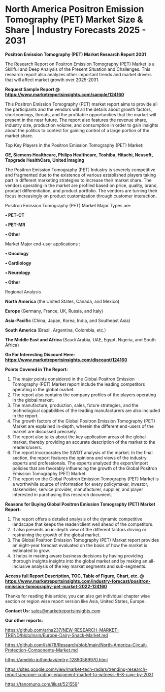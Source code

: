 # North America Positron Emission Tomography (PET) Market Size & Share | Industry Forecasts 2025 - 2031

<strong>Positron Emission Tomography (PET) Market Research Report 2031</strong>

The Research Report on Positron Emission Tomography (PET) Market is a Skillful and Deep Analysis of the Present Situation and Challenges. This research report also analyzes other important trends and market drivers that will affect market growth over 2025-2031.

<strong>Request Sample Report @ <a href=https://www.marketreportsinsights.com/sample/124160>https://www.marketreportsinsights.com/sample/124160</a></strong>

This Positron Emission Tomography (PET) market report aims to provide all the participants and the vendors will all the details about growth factors, shortcomings, threats, and the profitable opportunities that the market will present in the near future. The report also features the revenue share, industry size, production volume, and consumption in order to gain insights about the politics to contest for gaining control of a large portion of the market share.

Top Key Players in the Positron Emission Tomography (PET) Market:

<strong>GE, Siemens Healthcare, Philips Healthcare, Toshiba, Hitachi, Neusoft, Topgrade HealthCare, United Imaging</strong>

The Positron Emission Tomography (PET) Industry is severely competitive and fragmented due to the existence of various established players taking part in different marketing strategies to increase their market share. The vendors operating in the market are profiled based on price, quality, brand, product differentiation, and product portfolio. The vendors are turning their focus increasingly on product customization through customer interaction.

Positron Emission Tomography (PET) Market Major Types are:

<strong>• PET-CT

• PET-MR

• Other</strong>

Market Major end-user applications :

<strong>• Oncology

• Cardiology

• Neurology

• Other</strong>

Regional Analysis

</u><strong><b>North America</b></strong> (the United States, Canada, and Mexico)

<strong><b>Europe </b></strong>(Germany, France, UK, Russia, and Italy)

<strong><b>Asia-Pacific</b></strong> (China, Japan, Korea, India, and Southeast Asia)

<strong><b>South America</b></strong> (Brazil, Argentina, Colombia, etc.)

<strong><b>The Middle East and Africa</b></strong> (Saudi Arabia, UAE, Egypt, Nigeria, and South Africa)

<strong>Go For Interesting Discount Here: <a href=https://www.marketreportsinsights.com/discount/124160>https://www.marketreportsinsights.com/discount/124160</a></strong>

<strong>Points Covered in The Report:</strong>
<ol>
  <li>The major points considered in the Global Positron Emission Tomography (PET) Market report include the leading competitors operating in the global market.</li>
  <li>The report also contains the company profiles of the players operating in the global market.</li>
  <li>The manufacture, production, sales, future strategies, and the technological capabilities of the leading manufacturers are also included in the report.</li>
  <li>The growth factors of the Global Positron Emission Tomography (PET) Market are explained in-depth, wherein the different end-users of the market are discussed precisely.</li>
  <li>The report also talks about the key application areas of the global market, thereby providing an accurate description of the market to the readers/users.</li>
  <li>The report incorporates the SWOT analysis of the market. In the final section, the report features the opinions and views of the industry experts and professionals. The experts analyzed the export/import policies that are favorably influencing the growth of the Global Positron Emission Tomography (PET) Market.</li>
  <li>The report on the Global Positron Emission Tomography (PET) Market is a worthwhile source of information for every policymaker, investor, stakeholder, service provider, manufacturer, supplier, and player interested in purchasing this research document.</li>
</ol>
<strong>Reasons for Buying Global Positron Emission Tomography (PET) Market Report:</strong>

<ol>
  <li>The report offers a detailed analysis of the dynamic competitive landscape that keeps the reader/client well ahead of the competitors.</li>
  <li>It also presents an in-depth view of the different factors driving or restraining the growth of the global market.</li>
  <li>The Global Positron Emission Tomography (PET) Market report provides an eight-year forecast evaluated on the basis of how the market is estimated to grow.</li>
  <li>It helps in making aware business decisions by having providing thorough insights insights into the global market and by making an all-inclusive analysis of the key market segments and sub-segments.</li>
</ol>
<strong>Access full Report Description, TOC, Table of Figure, Chart, etc. @ <a href=https://www.marketreportsinsights.com/industry-forecast/positron-emission-tomography-pet-market-2022-124160>https://www.marketreportsinsights.com/industry-forecast/positron-emission-tomography-pet-market-2022-124160</a></strong>


Thanks for reading this article; you can also get individual chapter wise section or region wise report version like Asia, United States, Europe.

<strong>Contact Us:</strong>
sales@marketreportsinsights.com

<strong>Our other reports:</strong>

<a href=https://github.com/arha237/NEW-RESEARCH-MARKET-TREND/blob/main/Europe-Dairy-Snack-Market.md>https://github.com/arha237/NEW-RESEARCH-MARKET-TREND/blob/main/Europe-Dairy-Snack-Market.md</a>

<a href=https://github.com/Ishi78/Research/blob/main/North-America-Circuit-Protection-Components-Market.md>https://github.com/Ishi78/Research/blob/main/North-America-Circuit-Protection-Components-Market.md</a>

<a href=https://ameblo.jp/hindavi/entry-12890589970.html>https://ameblo.jp/hindavi/entry-12890589970.html</a>

<a href=https://sites.google.com/view/market-tech-radars/trending-research-reports/europe-coding-equipment-market-to-witness-6-8-cagr-by-2031>https://sites.google.com/view/market-tech-radars/trending-research-reports/europe-coding-equipment-market-to-witness-6-8-cagr-by-2031</a>

<a href=https://tanomuno.com/illust/521559>https://tanomuno.com/illust/521559</a>"
